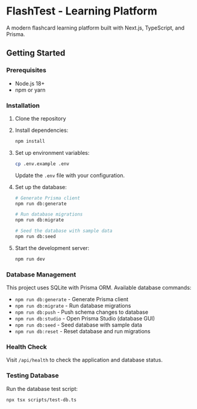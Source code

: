 # FlashTest - Learning Platform

A modern flashcard learning platform built with Next.js, TypeScript, and Prisma.

## Getting Started

### Prerequisites

- Node.js 18+ 
- npm or yarn

### Installation

1. Clone the repository
2. Install dependencies:
   ```bash
   npm install
   ```

3. Set up environment variables:
   ```bash
   cp .env.example .env
   ```
   Update the `.env` file with your configuration.

4. Set up the database:
   ```bash
   # Generate Prisma client
   npm run db:generate
   
   # Run database migrations
   npm run db:migrate
   
   # Seed the database with sample data
   npm run db:seed
   ```

5. Start the development server:
   ```bash
   npm run dev
   ```

### Database Management

This project uses SQLite with Prisma ORM. Available database commands:

- `npm run db:generate` - Generate Prisma client
- `npm run db:migrate` - Run database migrations
- `npm run db:push` - Push schema changes to database
- `npm run db:studio` - Open Prisma Studio (database GUI)
- `npm run db:seed` - Seed database with sample data
- `npm run db:reset` - Reset database and run migrations

### Health Check

Visit `/api/health` to check the application and database status.

### Testing Database

Run the database test script:
```bash
npx tsx scripts/test-db.ts
```

